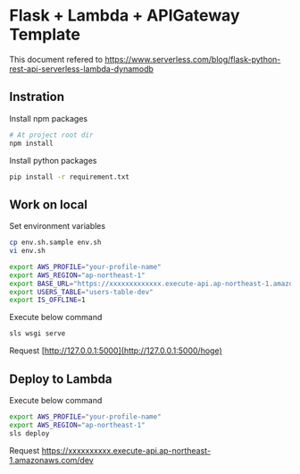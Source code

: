 # Flask + Lambda + APIGateway Template 

This document refered to https://www.serverless.com/blog/flask-python-rest-api-serverless-lambda-dynamodb

## Instration

Install npm packages

```bash
# At project root dir
npm install
```

Install python packages

```bash
pip install -r requirement.txt
```



## Work on local

Set environment variables

```bash
cp env.sh.sample env.sh
vi env.sh
```

```bash
export AWS_PROFILE="your-profile-name"
export AWS_REGION="ap-northeast-1"
export BASE_URL="https://xxxxxxxxxxxxx.execute-api.ap-northeast-1.amazonaws.com/dev"
export USERS_TABLE="users-table-dev"
export IS_OFFLINE=1
```

Execute below command

````bash
sls wsgi serve
````

Request [http://127.0.0.1:5000](http://127.0.0.1:5000/hoge)



## Deploy to Lambda

Execute below command

````bash
export AWS_PROFILE="your-profile-name"
export AWS_REGION="ap-northeast-1"
sls deploy
````

Request https://xxxxxxxxxx.execute-api.ap-northeast-1.amazonaws.com/dev

